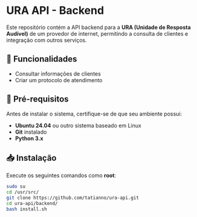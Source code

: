 # URA API - Backend  

Este repositório contém a API backend para a **URA (Unidade de Resposta Audível)** de um provedor de internet, permitindo a consulta de clientes e integração com outros serviços.  

## 🚀 Funcionalidades  

- Consultar informações de clientes  
- Criar um protocolo de atendimento

## 📌 Pré-requisitos  

Antes de instalar o sistema, certifique-se de que seu ambiente possui:  

- **Ubuntu 24.04** ou outro sistema baseado em Linux  
- **Git** instalado  
- **Python 3.x**  

## 📥 Instalação  

Execute os seguintes comandos como **root**:  

```sh
sudo su
cd /usr/src/
git clone https://github.com/tatianno/ura-api.git
cd ura-api/backend/
bash install.sh
